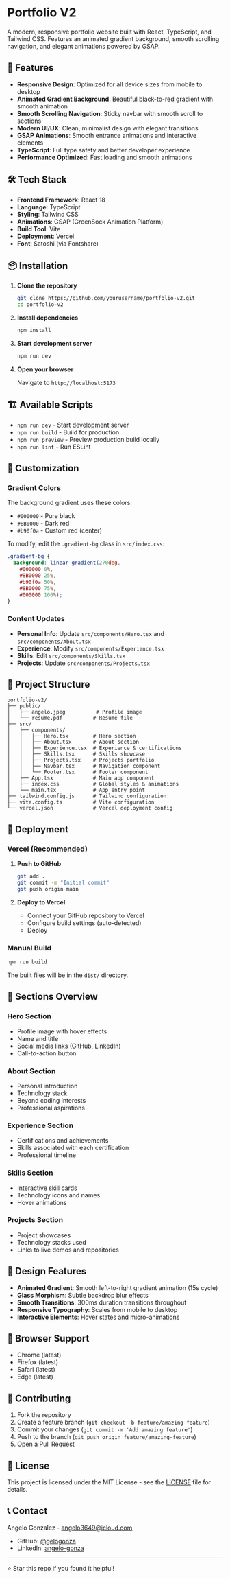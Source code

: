# Portfolio V2

A modern, responsive portfolio website built with React, TypeScript, and Tailwind CSS. Features an animated gradient background, smooth scrolling navigation, and elegant animations powered by GSAP.

## 🚀 Features

- **Responsive Design**: Optimized for all device sizes from mobile to desktop
- **Animated Gradient Background**: Beautiful black-to-red gradient with smooth animation
- **Smooth Scrolling Navigation**: Sticky navbar with smooth scroll to sections
- **Modern UI/UX**: Clean, minimalist design with elegant transitions
- **GSAP Animations**: Smooth entrance animations and interactive elements
- **TypeScript**: Full type safety and better developer experience
- **Performance Optimized**: Fast loading and smooth animations

## 🛠️ Tech Stack

- **Frontend Framework**: React 18
- **Language**: TypeScript
- **Styling**: Tailwind CSS
- **Animations**: GSAP (GreenSock Animation Platform)
- **Build Tool**: Vite
- **Deployment**: Vercel
- **Font**: Satoshi (via Fontshare)

## 📦 Installation

1. **Clone the repository**

   ```bash
   git clone https://github.com/yourusername/portfolio-v2.git
   cd portfolio-v2
   ```

2. **Install dependencies**

   ```bash
   npm install
   ```

3. **Start development server**

   ```bash
   npm run dev
   ```

4. **Open your browser**

   Navigate to `http://localhost:5173`

## 🏗️ Available Scripts

- `npm run dev` - Start development server
- `npm run build` - Build for production
- `npm run preview` - Preview production build locally
- `npm run lint` - Run ESLint

## 🎨 Customization

### Gradient Colors

The background gradient uses these colors:

- `#000000` - Pure black
- `#8B0000` - Dark red
- `#b90f0a` - Custom red (center)

To modify, edit the `.gradient-bg` class in `src/index.css`:

```css
.gradient-bg {
  background: linear-gradient(270deg, 
    #000000 0%, 
    #8B0000 25%,
    #b90f0a 50%, 
    #8B0000 75%,
    #000000 100%);
}
```

### Content Updates

- **Personal Info**: Update `src/components/Hero.tsx` and `src/components/About.tsx`
- **Experience**: Modify `src/components/Experience.tsx`
- **Skills**: Edit `src/components/Skills.tsx`
- **Projects**: Update `src/components/Projects.tsx`

## 📁 Project Structure

```text
portfolio-v2/
├── public/
│   ├── angelo.jpeg          # Profile image
│   └── resume.pdf          # Resume file
├── src/
│   ├── components/
│   │   ├── Hero.tsx        # Hero section
│   │   ├── About.tsx       # About section
│   │   ├── Experience.tsx  # Experience & certifications
│   │   ├── Skills.tsx      # Skills showcase
│   │   ├── Projects.tsx    # Projects portfolio
│   │   ├── Navbar.tsx      # Navigation component
│   │   └── Footer.tsx      # Footer component
│   ├── App.tsx             # Main app component
│   ├── index.css           # Global styles & animations
│   └── main.tsx            # App entry point
├── tailwind.config.js      # Tailwind configuration
├── vite.config.ts          # Vite configuration
└── vercel.json             # Vercel deployment config
```

## 🚀 Deployment

### Vercel (Recommended)

1. **Push to GitHub**

   ```bash
   git add .
   git commit -m "Initial commit"
   git push origin main
   ```

2. **Deploy to Vercel**
   - Connect your GitHub repository to Vercel
   - Configure build settings (auto-detected)
   - Deploy

### Manual Build

```bash
npm run build
```

The built files will be in the `dist/` directory.

## 🎯 Sections Overview

### Hero Section

- Profile image with hover effects
- Name and title
- Social media links (GitHub, LinkedIn)
- Call-to-action button

### About Section

- Personal introduction
- Technology stack
- Beyond coding interests
- Professional aspirations

### Experience Section

- Certifications and achievements
- Skills associated with each certification
- Professional timeline

### Skills Section

- Interactive skill cards
- Technology icons and names
- Hover animations

### Projects Section

- Project showcases
- Technology stacks used
- Links to live demos and repositories

## 🎨 Design Features

- **Animated Gradient**: Smooth left-to-right gradient animation (15s cycle)
- **Glass Morphism**: Subtle backdrop blur effects
- **Smooth Transitions**: 300ms duration transitions throughout
- **Responsive Typography**: Scales from mobile to desktop
- **Interactive Elements**: Hover states and micro-animations

## 📱 Browser Support

- Chrome (latest)
- Firefox (latest)
- Safari (latest)
- Edge (latest)

## 🤝 Contributing

1. Fork the repository
2. Create a feature branch (`git checkout -b feature/amazing-feature`)
3. Commit your changes (`git commit -m 'Add amazing feature'`)
4. Push to the branch (`git push origin feature/amazing-feature`)
5. Open a Pull Request

## 📄 License

This project is licensed under the MIT License - see the [LICENSE](LICENSE) file for details.

## 📞 Contact

Angelo Gonzalez - [angelo3649@icloud.com](mailto:angelo3649@icloud.com)

- GitHub: [@gelogonza](https://github.com/gelogonza)
- LinkedIn: [angelo-gonza](https://linkedin.com/in/angelo-gonza)

---

⭐ Star this repo if you found it helpful!
